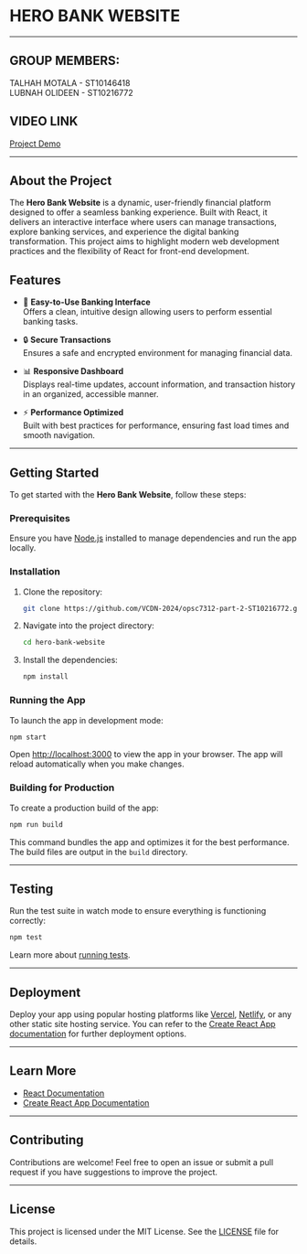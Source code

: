 
# HERO BANK WEBSITE
---

GROUP MEMBERS:
--
TALHAH MOTALA - ST10146418  
LUBNAH OLIDEEN - ST10216772  

VIDEO LINK
---
[Project Demo](https://1drv.ms/v/s!Ag9Xg-EcWzjcgsIvBocYMZfdJVdMeg?e=rwErC3)

---

## About the Project

The **Hero Bank Website** is a dynamic, user-friendly financial platform designed to offer a seamless banking experience. Built with React, it delivers an interactive interface where users can manage transactions, explore banking services, and experience the digital banking transformation. This project aims to highlight modern web development practices and the flexibility of React for front-end development.

## Features

- 🏦 **Easy-to-Use Banking Interface**  
  Offers a clean, intuitive design allowing users to perform essential banking tasks.
  
- 🔒 **Secure Transactions**  
  Ensures a safe and encrypted environment for managing financial data.
  
- 📊 **Responsive Dashboard**  
  Displays real-time updates, account information, and transaction history in an organized, accessible manner.

- ⚡ **Performance Optimized**  
  Built with best practices for performance, ensuring fast load times and smooth navigation.

---

## Getting Started

To get started with the **Hero Bank Website**, follow these steps:

### Prerequisites

Ensure you have [Node.js](https://nodejs.org/) installed to manage dependencies and run the app locally.

### Installation

1. Clone the repository:  
   ```bash
   git clone https://github.com/VCDN-2024/opsc7312-part-2-ST10216772.git
   ```

2. Navigate into the project directory:  
   ```bash
   cd hero-bank-website
   ```

3. Install the dependencies:  
   ```bash
   npm install
   ```

### Running the App

To launch the app in development mode:

```bash
npm start
```

Open [http://localhost:3000](http://localhost:3000) to view the app in your browser. The app will reload automatically when you make changes.

### Building for Production

To create a production build of the app:

```bash
npm run build
```

This command bundles the app and optimizes it for the best performance. The build files are output in the `build` directory.

---

## Testing

Run the test suite in watch mode to ensure everything is functioning correctly:

```bash
npm test
```

Learn more about [running tests](https://facebook.github.io/create-react-app/docs/running-tests).

---

## Deployment

Deploy your app using popular hosting platforms like [Vercel](https://vercel.com/), [Netlify](https://www.netlify.com/), or any other static site hosting service. You can refer to the [Create React App documentation](https://facebook.github.io/create-react-app/docs/deployment) for further deployment options.

---

## Learn More

- [React Documentation](https://reactjs.org/)
- [Create React App Documentation](https://facebook.github.io/create-react-app/docs/getting-started)

---

## Contributing

Contributions are welcome! Feel free to open an issue or submit a pull request if you have suggestions to improve the project.

---

## License

This project is licensed under the MIT License. See the [LICENSE](LICENSE) file for details.
